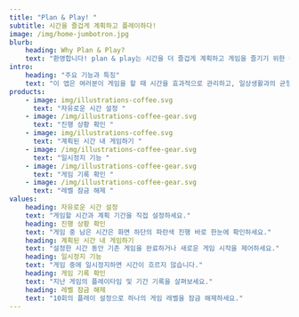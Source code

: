 ```yaml
---
title: "Plan & Play! "
subtitle: 시간을 즐겁게 계획하고 플레이하다!
image: /img/home-jumbotron.jpg
blurb:
    heading: Why Plan & Play?
    text: "환영합니다! plan & play는 시간을 더 즐겁게 계획하고 게임을 즐기기 위한 완벽한 동반자입니다. "
intro:
    heading: "주요 기능과 특징"
    text: "이 앱은 여러분이 게임을 할 때 시간을 효과적으로 관리하고, 일상생활과의 균형을 유지하며 더 나은 게임 경험을 즐길 수 있도록 돕습니다."
products:
    - image: img/illustrations-coffee.svg
      text: "자유로운 시간 설정 "
    - image: /img/illustrations-coffee-gear.svg
      text: "진행 상황 확인 "
    - image: img/illustrations-coffee.svg
      text: "계획된 시간 내 게임하기 "
    - image: /img/illustrations-coffee-gear.svg
      text: "일시정지 기능 "
    - image: /img/illustrations-coffee-gear.svg
      text: "게임 기록 확인 "      
    - image: /img/illustrations-coffee-gear.svg
      text: "레벨 잠금 해제 "  
values:
    heading: 자유로운 시간 설정
    text: "게임할 시간과 계획 기간을 직접 설정하세요."
    heading: 진행 상황 확인
    text: "게임 중 남은 시간은 화면 하단의 파란색 진행 바로 한눈에 확인하세요."    
    heading: 계획된 시간 내 게임하기
    text: "설정한 시간 동안 기존 게임을 완료하거나 새로운 게임 시작을 제어하세요."
    heading: 일시정지 기능
    text: "게임 중에 일시정지하면 시간이 흐르지 않습니다."    
    heading: 게임 기록 확인
    text: "지난 게임의 플레이타임 및 기간 기록을 살펴보세요."
    heading: 레벨 잠금 해제
    text: "10회의 플레이 설정으로 하나의 게임 레벨을 잠금 해제하세요."   
---
```


